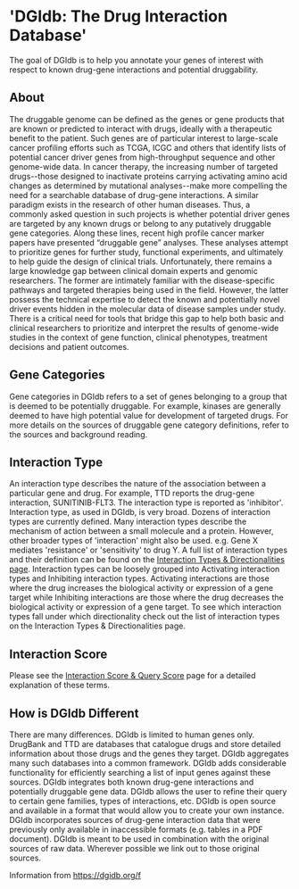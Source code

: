 # 'DGIdb: The Drug Interaction Database'
The goal of DGIdb is to help you annotate your genes of interest with respect to known drug-gene interactions and potential druggability.
## About
The druggable genome can be defined as the genes or gene products that are known or predicted to interact with drugs, ideally with a therapeutic benefit to the patient. Such genes are of particular interest to large-scale cancer profiling efforts such as TCGA, ICGC and others that identify lists of potential cancer driver genes from high-throughput sequence and other genome-wide data. In cancer therapy, the increasing number of targeted drugs--those designed to inactivate proteins carrying activating amino acid changes as determined by mutational analyses--make more compelling the need for a searchable database of drug-gene interactions. A similar paradigm exists in the research of other human diseases. Thus, a commonly asked question in such projects is whether potential driver genes are targeted by any known drugs or belong to any putatively druggable gene categories. Along these lines, recent high profile cancer marker papers have presented “druggable gene” analyses. These analyses attempt to prioritize genes for further study, functional experiments, and ultimately to help guide the design of clinical trials. Unfortunately, there remains a large knowledge gap between clinical domain experts and genomic researchers. The former are intimately familiar with the disease-specific pathways and targeted therapies being used in the field. However, the latter possess the technical expertise to detect the known and potentially novel driver events hidden in the molecular data of disease samples under study. There is a critical need for tools that bridge this gap to help both basic and clinical researchers to prioritize and interpret the results of genome-wide studies in the context of gene function, clinical phenotypes, treatment decisions and patient outcomes.

## Gene Categories
Gene categories in DGIdb refers to a set of genes belonging to a group that is deemed to be potentially druggable. For example, kinases are generally deemed to have high potential value for development of targeted drugs. For more details on the sources of druggable gene category definitions, refer to the sources and background reading.

## Interaction Type
An interaction type describes the nature of the association between a particular gene and drug. For example, TTD reports the drug-gene interaction, SUNITINIB-FLT3. The interaction type is reported as 'inhibitor'. Interaction type, as used in DGIdb, is very broad. Dozens of interaction types are currently defined. Many interaction types describe the mechanism of action between a small molecule and a protein. However, other broader types of 'interaction' might also be used. e.g. Gene X mediates 'resistance' or 'sensitivity' to drug Y. A full list of interaction types and their definition can be found on the [Interaction Types & Directionalities page](https://dgidb.org/interaction_types).
Interaction types can be loosely grouped into Activating interaction types and Inhibiting interaction types. Activating interactions are those where the drug increases the biological activity or expression of a gene target while Inhibiting interactions are those where the drug decreases the biological activity or expression of a gene target. To see which interaction types fall under which directionality check out the list of interaction types on the Interaction Types & Directionalities page.

## Interaction Score
Please see the [Interaction Score & Query Score](https://dgidb.org/score) page for a detailed explanation of these terms.

## How is DGIdb Different
There are many differences. DGIdb is limited to human genes only. DrugBank and TTD are databases that catalogue drugs and store detailed information about those drugs and the genes they target. DGIdb aggregates many such databases into a common framework. DGIdb adds considerable functionality for efficiently searching a list of input genes against these sources. DGIdb integrates both known drug-gene interactions and potentially druggable gene data. DGIdb allows the user to refine their query to certain gene families, types of interactions, etc. DGIdb is open source and available in a format that would allow you to create your own instance. DGIdb incorporates sources of drug-gene interaction data that were previously only available in inaccessible formats (e.g. tables in a PDF document). DGIdb is meant to be used in combination with the original sources of raw data. Wherever possible we link out to those original sources.

Information from https://dgidb.org/f



